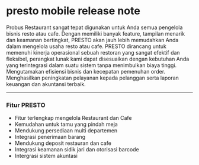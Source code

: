# presto mobile release note

Probus Restaurant sangat tepat digunakan untuk Anda semua pengelola bisnis resto atau cafe. Dengan memiliki banyak feature, tampilan menarik dan keamanan bertingkat,  PRESTO akan jauh lebih memudahkan Anda dalam mengelola usaha resto atau cafe. PRESTO dirancang untuk memenuhi kinerja operasional sebuah restoran yang sangat efektif dan fleksibel, perangkat lunak kami dapat disesuaikan dengan kebutuhan Anda yang terintegrasi dalam suatu sistem tanpa menimbulkan biaya tinggi. Mengutamakan efisiensi bisnis dan kecepatan pemenuhan order. Menghasilkan peningkatan pelayanan kepada pelanggan serta laporan keuangan dan akuntansi terbaik.

---

### Fitur PRESTO

 - Fitur terlengkap mengelola Restaurant dan Cafe
 - Kemudahan untuk tamu yang pindah meja
 - Mendukung persediaan multi departemen
 - Integrasi penerimaan barang
 - Mendukung deposit restauran dan cafe
 - Integrasi keamanan sidik jari dan otorisasi barcode
 - Intergrasi sistem akuntasi

